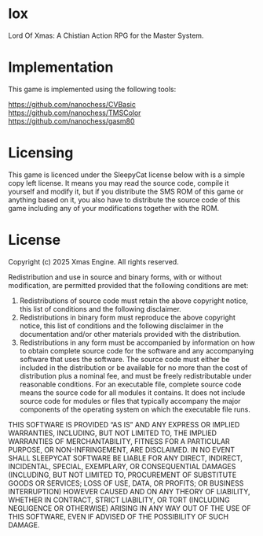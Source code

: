 # lox

Lord Of Xmas: A Chistian Action RPG for the Master System.

# Implementation

This game is implemented using the following tools:


https://github.com/nanochess/CVBasic
https://github.com/nanochess/TMSColor
https://github.com/nanochess/gasm80

# Licensing

This game is licenced under the SleepyCat license below with is a simple copy left license. It means you may read the source code, compile it yourself and modify it, but if you distribute the SMS ROM of this game or anything based on it, you also have to distribute the source code of this game including any of your modifications together with the ROM.

# License 

Copyright (c) 2025 Xmas Engine. All rights reserved.

Redistribution and use in source and binary forms, with or without modification, are permitted provided that the following conditions are met:

1. Redistributions of source code must retain the above copyright notice, this list of conditions and the following disclaimer.
2. Redistributions in binary form must reproduce the above copyright notice, this list of conditions and the following disclaimer in the documentation and/or other materials provided with the distribution.
3. Redistributions in any form must be accompanied by information on how to obtain complete source code for the software and any accompanying software that uses the software. The source code must either be included in the distribution or be available for no more than the cost of distribution plus a nominal fee, and must be freely redistributable under reasonable conditions. For an executable file, complete source code means the source code for all modules it contains. It does not include source code for modules or files that typically accompany the major components of the operating system on which the executable file runs.

THIS SOFTWARE IS PROVIDED “AS IS” AND ANY EXPRESS OR IMPLIED WARRANTIES, INCLUDING, BUT NOT LIMITED TO, THE IMPLIED WARRANTIES OF MERCHANTABILITY, FITNESS FOR A PARTICULAR PURPOSE, OR NON-INFRINGEMENT, ARE DISCLAIMED. IN NO EVENT SHALL SLEEPYCAT SOFTWARE BE LIABLE FOR ANY DIRECT, INDIRECT, INCIDENTAL, SPECIAL, EXEMPLARY, OR CONSEQUENTIAL DAMAGES (INCLUDING, BUT NOT LIMITED TO, PROCUREMENT OF SUBSTITUTE GOODS OR SERVICES; LOSS OF USE, DATA, OR PROFITS; OR BUSINESS INTERRUPTION) HOWEVER CAUSED AND ON ANY THEORY OF LIABILITY, WHETHER IN CONTRACT, STRICT LIABILITY, OR TORT (INCLUDING NEGLIGENCE OR OTHERWISE) ARISING IN ANY WAY OUT OF THE USE OF THIS SOFTWARE, EVEN IF ADVISED OF THE POSSIBILITY OF SUCH DAMAGE.


